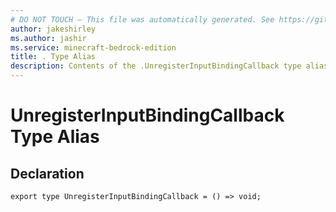 ```yaml
---
# DO NOT TOUCH — This file was automatically generated. See https://github.com/mojang/minecraftapidocsgenerator to modify descriptions, examples, etc.
author: jakeshirley
ms.author: jashir
ms.service: minecraft-bedrock-edition
title: . Type Alias
description: Contents of the .UnregisterInputBindingCallback type alias.
---
```

# UnregisterInputBindingCallback Type Alias

## Declaration
`export type UnregisterInputBindingCallback = () => void;`
